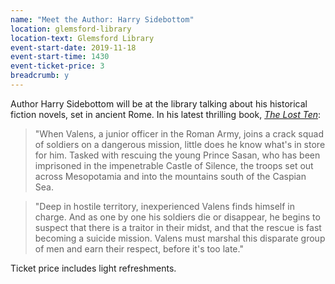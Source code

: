 ```yaml
---
name: "Meet the Author: Harry Sidebottom"
location: glemsford-library
location-text: Glemsford Library
event-start-date: 2019-11-18
event-start-time: 1430
event-ticket-price: 3
breadcrumb: y
---
```


Author Harry Sidebottom will be at the library talking about his historical fiction novels, set in ancient Rome. In his latest thrilling book, [<cite>The Lost Ten</cite>](https://suffolk.spydus.co.uk/cgi-bin/spydus.exe/ENQ/OPAC/BIBENQ?BRN=2538261):

> "When Valens, a junior officer in the Roman Army, joins a crack squad of soldiers on a dangerous mission, little does he know what's in store for him. Tasked with rescuing the young Prince Sasan, who has been imprisoned in the impenetrable Castle of Silence, the troops set out across Mesopotamia and into the mountains south of the Caspian Sea.

> "Deep in hostile territory, inexperienced Valens finds himself in charge. And as one by one his soldiers die or disappear, he begins to suspect that there is a traitor in their midst, and that the rescue is fast becoming a suicide mission. Valens must marshal this disparate group of men and earn their respect, before it's too late."

Ticket price includes light refreshments.
